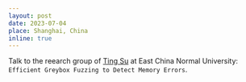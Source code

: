 ```yaml
---
layout: post
date: 2023-07-04
place: Shanghai, China
inline: true
---
```


Talk to the reearch group of [Ting Su](http://tingsu.github.io/) at East China Normal University: `Efficient Greybox Fuzzing to Detect Memory Errors`.